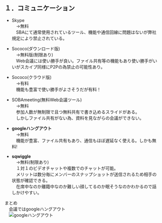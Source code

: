 ## １．コミュニケーション
* Skype  
　→無料  
　SBAにて通常使用されているツール、機能や通信回線に問題はないが弊社規定により禁止されている。  
* Sococo(ダウンロード版)  
　→無料版(制限あり)  
　Web会議には使い勝手が良い。ファイル共有等の機能もあり使い勝手がいいがスカイプ同様にP2Pの為禁止の可能性あり。  
* Sococo(クラウド版)  
　→有料  
　機能も豊富で使い勝手がよさそうだが有料！  
* SOBAmeeting(無料Web会議ツール)  
　→無料  
　参加人数が無制限で且つ無料共有で書き込めるスライドがある。  
　しかしファイル共有がない為、資料を見ながらの会議ができない。  
* **googleハングアウト**  
　→無料  
　機能が豊富、ファイル共有もあり、通信もほぼ遅延なく使える。しかも無料!  

* **sqwiggle**  
　→無料(制限あり)  
　１対１のビデオチャットや複数でのチャットが可能。  
　メリットは数分毎にメンバーのスナップショットが送信されるため相手の状態が確認できる。  
　在席中なのか離籍中なのか難しい顔してるのか眠そうなのかわかるので話しかけやすい。  

まとめ  
　会議ではgoogleハングアウト  
　![googleハングアウト](images/googlehangout.png)

